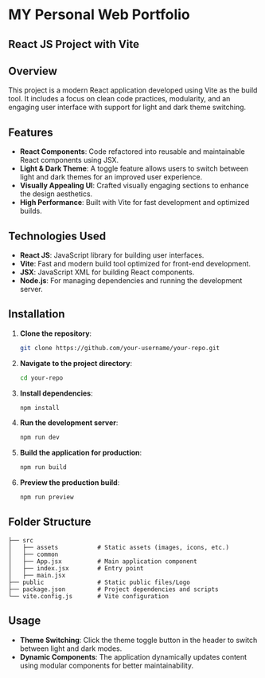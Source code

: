 # MY Personal Web Portfolio

## React JS Project with Vite  
  
## Overview  
This project is a modern React application developed using Vite as the build tool. It includes a focus on clean code practices, modularity, and an engaging user interface with support for light and dark theme switching.  

## Features  

- **React Components**: Code refactored into reusable and maintainable React components using JSX.  
- **Light & Dark Theme**: A toggle feature allows users to switch between light and dark themes for an improved user experience.  
- **Visually Appealing UI**: Crafted visually engaging sections to enhance the design aesthetics.  
- **High Performance**: Built with Vite for fast development and optimized builds.  

## Technologies Used  

- **React JS**: JavaScript library for building user interfaces.  
- **Vite**: Fast and modern build tool optimized for front-end development.  
- **JSX**: JavaScript XML for building React components.  
- **Node.js**: For managing dependencies and running the development server.  

## Installation  

1. **Clone the repository**:  
   ```bash  
   git clone https://github.com/your-username/your-repo.git  
   ```  

2. **Navigate to the project directory**:  
   ```bash  
   cd your-repo  
   ```  

3. **Install dependencies**:  
   ```bash  
   npm install  
   ```  

4. **Run the development server**:  
   ```bash  
   npm run dev  
   ```  

5. **Build the application for production**:  
   ```bash  
   npm run build  
   ```  

6. **Preview the production build**:  
   ```bash  
   npm run preview  
   ```  

## Folder Structure  

```plaintext  
├── src  
│   ├── assets           # Static assets (images, icons, etc.)  
│   ├── common           
│   ├── App.jsx          # Main application component  
│   ├── index.jsx        # Entry point  
│   ├── main.jsx        
├── public               # Static public files/Logo  
├── package.json         # Project dependencies and scripts  
└── vite.config.js       # Vite configuration  
```  

## Usage  

- **Theme Switching**: Click the theme toggle button in the header to switch between light and dark modes.  
- **Dynamic Components**: The application dynamically updates content using modular components for better maintainability.  





